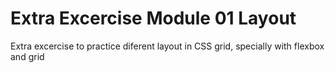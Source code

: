 # Extra Excercise Module 01 Layout
Extra excercise to practice diferent layout in CSS grid, specially with flexbox and grid
